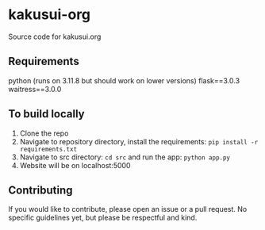 # kakusui-org
Source code for kakusui.org

## Requirements
python (runs on 3.11.8 but should work on lower versions)
flask==3.0.3
waitress==3.0.0

## To build locally
1. Clone the repo
2. Navigate to repository directory, install the requirements: `pip install -r requirements.txt`
3. Navigate to src directory: `cd src` and run the app: `python app.py`
4. Website will be on localhost:5000

## Contributing
If you would like to contribute, please open an issue or a pull request. No specific guidelines yet, but please be respectful and kind.